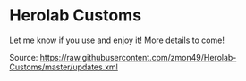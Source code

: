 # Herolab Customs

Let me know if you use and enjoy it! More details to come!

Source: https://raw.githubusercontent.com/zmon49/Herolab-Customs/master/updates.xml

